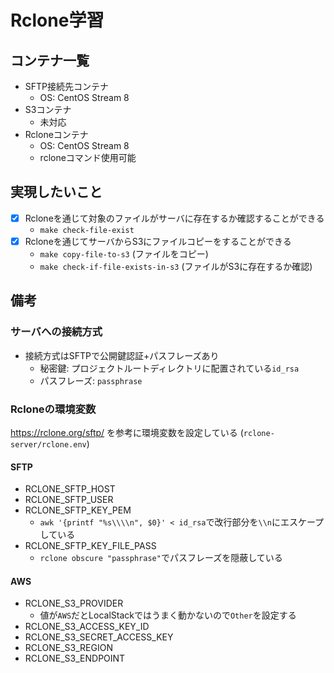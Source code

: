 # Rclone学習

## コンテナ一覧

- SFTP接続先コンテナ
    - OS: CentOS Stream 8
- S3コンテナ
    - 未対応
- Rcloneコンテナ
    - OS: CentOS Stream 8
    - rcloneコマンド使用可能

## 実現したいこと

- [x] Rcloneを通じて対象のファイルがサーバに存在するか確認することができる
    - `make check-file-exist`
- [x] Rcloneを通じてサーバからS3にファイルコピーをすることができる
    - `make copy-file-to-s3` (ファイルをコピー)
    - `make check-if-file-exists-in-s3` (ファイルがS3に存在するか確認)

## 備考

### サーバへの接続方式

- 接続方式はSFTPで公開鍵認証+パスフレーズあり
    - 秘密鍵: プロジェクトルートディレクトリに配置されている`id_rsa`
    - パスフレーズ: `passphrase`

### Rcloneの環境変数

https://rclone.org/sftp/ を参考に環境変数を設定している (`rclone-server/rclone.env`)

#### SFTP

- RCLONE_SFTP_HOST
- RCLONE_SFTP_USER
- RCLONE_SFTP_KEY_PEM
    - `awk '{printf "%s\\\\n", $0}' < id_rsa`で改行部分を`\\n`にエスケープしている
- RCLONE_SFTP_KEY_FILE_PASS
    - `rclone obscure "passphrase"`でパスフレーズを隠蔽している

#### AWS
- RCLONE_S3_PROVIDER
    - 値が`AWS`だとLocalStackではうまく動かないので`Other`を設定する
- RCLONE_S3_ACCESS_KEY_ID
- RCLONE_S3_SECRET_ACCESS_KEY
- RCLONE_S3_REGION
- RCLONE_S3_ENDPOINT
